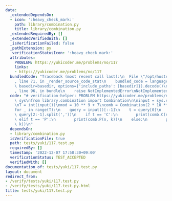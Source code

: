 ```yaml
---
data:
  _extendedDependsOn:
  - icon: ':heavy_check_mark:'
    path: library/combination.py
    title: library/combination.py
  _extendedRequiredBy: []
  _extendedVerifiedWith: []
  _isVerificationFailed: false
  _pathExtension: py
  _verificationStatusIcon: ':heavy_check_mark:'
  attributes:
    PROBLEM: https://yukicoder.me/problems/no/117
    links:
    - https://yukicoder.me/problems/no/117
  bundledCode: "Traceback (most recent call last):\n  File \"/opt/hostedtoolcache/PyPy/3.7.13/x64/site-packages/onlinejudge_verify/documentation/build.py\"\
    , line 71, in _render_source_code_stat\n    bundled_code = language.bundle(stat.path,\
    \ basedir=basedir, options={'include_paths': [basedir]}).decode()\n  File \"/opt/hostedtoolcache/PyPy/3.7.13/x64/site-packages/onlinejudge_verify/languages/python.py\"\
    , line 96, in bundle\n    raise NotImplementedError\nNotImplementedError\n"
  code: "# verification-helper: PROBLEM https://yukicoder.me/problems/no/117\nimport\
    \ sys\nfrom library.combination import Combination\n\ninput = sys.stdin.readline\n\
    \nT = int(input())\nmod = 10 ** 9 + 7\ncomb = Combination(2 * 10 ** 6, mod)\n\n\
    for _ in range(T):\n    query = input()[:-1]\n    t = query[0]\n    n, k = map(int,\
    \ query[2:-1].split(','))\n    if t == 'C':\n        print(comb.C(n, k))\n   \
    \ elif t == 'P':\n        print(comb.P(n, k))\n    else:\n        print(comb.H(n,\
    \ k))\n"
  dependsOn:
  - library/combination.py
  isVerificationFile: true
  path: tests/yuki/117.test.py
  requiredBy: []
  timestamp: '2022-12-07 17:50:30+09:00'
  verificationStatus: TEST_ACCEPTED
  verifiedWith: []
documentation_of: tests/yuki/117.test.py
layout: document
redirect_from:
- /verify/tests/yuki/117.test.py
- /verify/tests/yuki/117.test.py.html
title: tests/yuki/117.test.py
---
```

